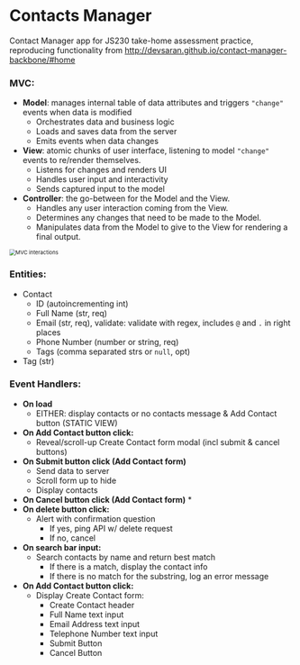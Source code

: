 # Contacts Manager
Contact Manager app for JS230 take-home assessment practice, reproducing functionality from http://devsaran.github.io/contact-manager-backbone/#home

### MVC:

* **Model**: manages internal table of data attributes and triggers `"change"` events when data is modified
  * Orchestrates data and business logic
  * Loads and saves data from the server
  * Emits events when data changes
* **View**: atomic chunks of user interface, listening to model `"change"` events to re/render themselves.
  * Listens for changes and renders UI
  * Handles user input and interactivity
  * Sends captured input to the model
* **Controller**: the go-between for the Model and the View.
  * Handles any user interaction coming from the View.
  * Determines any changes that need to be made to the Model.
  * Manipulates data from the Model to give to the View for rendering a final output.

<img src="https://www.tutorialspoint.com/sencha_touch/images/mvc.jpg" alt="MVC interactions" style="zoom:67%;" />

### Entities:

* Contact
  * ID (autoincrementing int)
  * Full Name (str, req)
  * Email (str, req), validate: validate with regex, includes `@` and `.` in right places
  * Phone Number (number or string, req)
  * Tags (comma separated strs or `null`, opt)
* Tag (str)

### Event Handlers:

* **On load**
  * EITHER: display contacts or no contacts message & Add Contact button (STATIC VIEW)
* **On Add Contact button click:**
  * Reveal/scroll-up Create Contact form modal (incl submit & cancel buttons)
* **On Submit button click (Add Contact form)**
  * Send data to server
  * Scroll form up to hide
  * Display contacts
* **On Cancel button click (Add Contact form)**
  * 
* **On delete button click:**
  * Alert with confirmation question
    * If yes, ping API w/ delete request
    * If no, cancel
* **On search bar input:**
  * Search contacts by name and return best match
    * If there is a match, display the contact info
    * If there is no match for the substring, log an error message
* **On Add Contact button click:**
  * Display Create Contact form:
    * Create Contact header
    * Full Name text input
    * Email Address text input
    * Telephone Number text input
    * Submit Button
    * Cancel Button